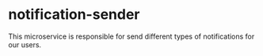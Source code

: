 # notification-sender
This microservice is responsible for send different types of notifications for our users.
